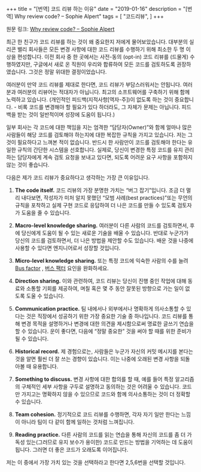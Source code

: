 +++
title = "[번역] 코드 리뷰 하는 이유"
date = "2019-01-16"
description = "[번역] Why review code? – Sophie Alpert"
tags = [
"코드리뷰",
]
+++

원문 링크: [Why review code? – Sophie Alpert](https://sophiebits.com/2018/12/25/why-review-code.html)

최근 한 친구가 코드 리뷰를 하는 것이 왜 중요한지 저에게 물어보았습니다. 대부분의 실리콘 밸리 회사들은 모든 변경 사항에 대한 코드 리뷰를 수행하기 위해 최소한 두 명 이상을 편성합니다. 이전 회사 중 한 곳에서는 사전-동의 (opt-in) 코드 리뷰를 (드물게) 수행하였지만, 구글에서 새로 온 직원이 우리와 합류하여 모든 코드를 검토하도록 권장하였습니다. 그것은 정말 위대한 결정이었습니다.

여러분이 만약 코드 리뷰를 제대로 한다면, 코드 리뷰가 부담스러워서는 안됩니다. 여러분과 여러분의 리뷰어는 적대자가 아닙니다. 최고의 소프트웨어를 구축하기 위해 함께 노력하고 있습니다. (개인적인 피드백(지적사항[역자-주])이 없도록 하는 것이 중요합니다. - 비록 코드를 변경해야 할 필요가 있다 하더라도, 그 자체가 문제는 아닙니다. 피드백을 받는 것이 일반적이며 성장에 도움이 됩니다.)

일부 회사는 각 코드에 대한 책임을 지는 엄격한 “담당자(Owner)”와 함께 얼마나 많은 사람들이 해당 코드를 검토해야 하는지에 대한 복잡한 규칙을 가지고 있습니다. 저는 그것이 필요하다고 느껴본 적이 없습니다. 반드시 한 사람만이 코드를 검토해야 한다는 유일한 규칙의 간단한 시스템을 선호합니다. 실제로, 당신이 변경한 특정 코드를 유지 관리하는 담당자에게 계속 검토 요청을 보내고 있다면, 되도록 어려운 요구 사항을 포함하지 않는 것이 좋습니다.

다음은 제가 코드 리뷰가 중요하다고 생각하는 가장 큰 이유입니다.

1. **The code itself.** 코드 리뷰의 가장 분명한 가치는 “버그 잡기”입니다. 조금 더 멀리 내다보면, 작성자가 미처 알지 못했던 “모범 사례(best practices)”또는 무언의 규칙을 포착하고 실제 구현 코드로 응답하여 더 나은 코드를 만들 수 있도록 검토자가 도움을 줄 수 있습니다.

2. **Macro-level knowledge sharing.** 여러분이 다른 사람의 코드를 검토하면서, 후에 당신에게 도움이 될 수 있는 새로운 기술을 배울 수 있습니다. 반대로 누군가가 당신의 코드를 검토하면서, 더 나은 방법을 제안할 수도 있습니다. 배운 것을 나중에 사용할 수 있다면 엔지니어로서 성장할 것입니다.

3. **Micro-level knowledge sharing.** 또는 특정 코드에 익숙한 사람의 수를 늘려 [Bus factor](https://en.wikipedia.org/wiki/Bus_factor) , [버스 팩터](https://librewiki.net/wiki/%EB%B2%84%EC%8A%A4_%ED%8C%A9%ED%84%B0) 요인을 완화하세요.

4. **Direction sharing.** 이와 관련하여, 코드 리뷰는 당신이 진행 중인 작업에 대해 동료와 소통할 기회를 제공하여, 며칠 혹은 몇 주 동안 잘못된 방향으로 가는 일이 없도록 도울 수 있습니다.

5. **Communication practice.** 팀 내에서나 외부에서나 명확하게 의사소통할 수 있다는 것은 직장에서 성공하기 위한 가장 중요한 기술 중 하나입니다. 코드 리뷰를 통해 변경 목적을 설명하거나 변경에 대한 의견을 제시함으로써 명료한 글쓰기 연습을 할 수 있습니다. 운이 좋다면, 다음에 “정말 중요한” 것을 써야 할 때를 위한 준비가 될 수 있습니다.

6. **Historical record.** 제 경험으로는, 사람들은 누군가 자신의 커밋 메시지를 본다는 것을 알면 훨씬 더 잘 쓰는 경향이 있습니다. 이는 나중에 오래된 변경 사항을 되돌아볼 때 유용합니다.

7. **Something to discuss.** 변경 사항에 대한 합의를 할 때, 예를 들어 특정 알고리즘의 구체적인 세부 사항을 구두로 설명하고 동의하는 것은 어려울 수 있습니다. 코드만 가지고는 명확하지 않을 수 있으므로 코드와 함께 의사소통하는 것이 더 정확할 수 있습니다.

8. **Team cohesion.** 정기적으로 코드 리뷰를 수행하면, 각자 자기 일만 한다는 느낌이 아니라 팀이 다 같이 함께 일하는 것처럼 느껴집니다.

9. **Reading practice.** 다른 사람의 코드를 읽는 연습을 통해 자신의 코드를 좀 더 가독성 있는(그러므로 유지 보수가 용이한) 코드로 만드는 방법을 기억하는 데 도움이 됩니다. 그러면 더 좋은 코드가 오래도록 이어집니다.

저는 이 중에서 가장 가치 있는 것을 선택하라고 한다면 2,5,6번을 선택할 것입니다.
